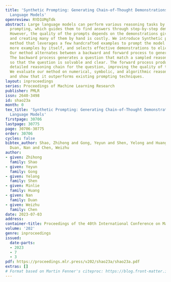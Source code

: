 ```yaml
---
title: 'Synthetic Prompting: Generating Chain-of-Thought Demonstrations for Large
  Language Models'
openreview: RYD1UMgTdk
abstract: Large language models can perform various reasoning tasks by using chain-of-thought
  prompting, which guides them to find answers through step-by-step demonstrations.
  However, the quality of the prompts depends on the demonstrations given to the models,
  and creating many of them by hand is costly. We introduce Synthetic prompting, a
  method that leverages a few handcrafted examples to prompt the model to generate
  more examples by itself, and selects effective demonstrations to elicit better reasoning.
  Our method alternates between a backward and forward process to generate new examples.
  The backward process generates a question that match a sampled reasoning chain,
  so that the question is solvable and clear. The forward process produces a more
  detailed reasoning chain for the question, improving the quality of the example.
  We evaluate our method on numerical, symbolic, and algorithmic reasoning tasks,
  and show that it outperforms existing prompting techniques.
layout: inproceedings
series: Proceedings of Machine Learning Research
publisher: PMLR
issn: 2640-3498
id: shao23a
month: 0
tex_title: 'Synthetic Prompting: Generating Chain-of-Thought Demonstrations for Large
  Language Models'
firstpage: 30706
lastpage: 30775
page: 30706-30775
order: 30706
cycles: false
bibtex_author: Shao, Zhihong and Gong, Yeyun and Shen, Yelong and Huang, Minlie and
  Duan, Nan and Chen, Weizhu
author:
- given: Zhihong
  family: Shao
- given: Yeyun
  family: Gong
- given: Yelong
  family: Shen
- given: Minlie
  family: Huang
- given: Nan
  family: Duan
- given: Weizhu
  family: Chen
date: 2023-07-03
address: 
container-title: Proceedings of the 40th International Conference on Machine Learning
volume: '202'
genre: inproceedings
issued:
  date-parts:
  - 2023
  - 7
  - 3
pdf: https://proceedings.mlr.press/v202/shao23a/shao23a.pdf
extras: []
# Format based on Martin Fenner's citeproc: https://blog.front-matter.io/posts/citeproc-yaml-for-bibliographies/
---
```

